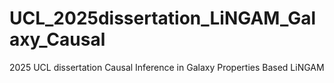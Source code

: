 # UCL_2025dissertation_LiNGAM_Galaxy_Causal
2025 UCL dissertation Causal Inference in Galaxy Properties Based LiNGAM
